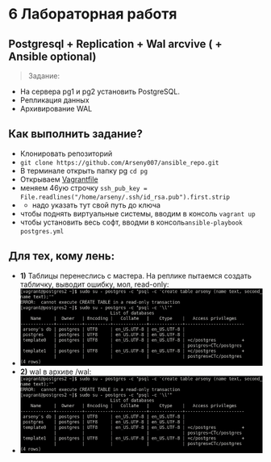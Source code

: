 # 6 Лабораторная работя
## Postgresql + Replication + Wal arcvive ( + Ansible optional)

> Задание:

 + На сервера pg1 и pg2 установить PostgreSQL. 
 + Репликация данных 
 + Архивирование WAL
 
## Как выполнить задание?
 + Клонировать репозиторий 
 + `git clone https://github.com/Arseny007/ansible_repo.git`
 + В терминале открыть папку pg `cd pg`
 + Открываем [Vagrantfile](https://github.com/Arseny007/ansible_repo/blob/master/haproxy/Vagrantfile)
 + меняем 46ую строчку `ssh_pub_key = File.readlines("/home/arseny/.ssh/id_rsa.pub").first.strip`
 + +  надо указать тут свой путь до ключа
 + чтобы поднять виртуальные системы, вводим в консоль `vagrant up`
 + чтобы установить весь софт, вводми в консоль`ansible-playbook postgres.yml`

## Для тех, кому лень:
 + **1)** Таблицы перенеслись с мастера. На реплике пытаемся создать табличку, выводит ошибку, мол, read-only:
 + ![1](https://github.com/Arseny007/ansible_repo/blob/master/pictures/pg/Screenshot%20from%202022-04-09%2014-05-46.png)
 + **2)** wal в архиве /wal:
 + ![2](https://github.com/Arseny007/ansible_repo/blob/master/pictures/pg/Screenshot%20from%202022-04-09%2014-05-46.png)
